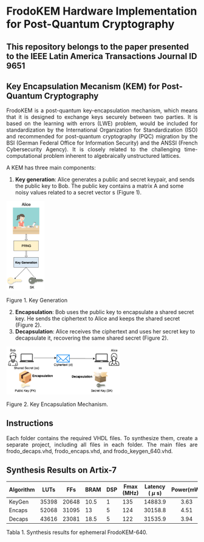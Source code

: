 # FrodoKEM Hardware Implementation for Post-Quantum Cryptography

## This repository belongs to the paper presented to the IEEE Latin America Transactions Journal ID 9651

## Key Encapsulation Mecanism (KEM) for Post-Quantum Cryptography

<p align='justify'>FrodoKEM is a post-quantum key-encapsulation mechanism, which means that it is designed to exchange keys securely between two parties. It is based on the learning with errors (LWE) problem, would be included for standardization by the International Organization for Standardization (ISO) and recommended for post-quantum cryptography (PQC) migration by the BSI (German Federal Office for Information Security) and the ANSSI (French Cybersecurity Agency). It is closely related to the challenging time-computational problem inherent to algebraically unstructured lattices.</p>

<p align='justify'>A KEM has three main components: </p>

1. **Key generation**: Alice generates a public and secret keypair, and sends the public key to Bob. The public key contains a matrix A and some noisy values related to a secret vector s (Figure 1).

<img src="https://github.com/faurbano/FrodoKEM/blob/main/images/keygen.png" width="100">

Figure 1. Key Generation

2. **Encapsulation**: Bob uses the public key to encapsulate a shared secret key. He sends the ciphertext to Alice and keeps the shared secret (Figure 2).
3. **Decapsulation**: Alice receives the ciphertext and uses her secret key to decapsulate it, recovering the same shared secret (Figure 2).

<img src="https://github.com/faurbano/FrodoKEM/blob/main/images/kem_diagram.png" width="300">

Figure 2. Key Encapsulation Mechanism.

## Instructions

<p align='justify'>Each folder contains the required VHDL files. To synthesize them, create a separate project, including all files in each folder. The main files are frodo_decaps.vhd, frodo_encaps.vhd, and frodo_keygen_640.vhd.</p>

## Synthesis Results on Artix-7

| Algorithm | LUTs |  FFs  | BRAM | DSP | Fmax (MHz) | Latency ( $\mu$ s)| Power(mW)|
|-----------|------|-------|------|-----|------------|-----------------|:--------:|
| KeyGen    | 35398| 20648 | 10.5 |  1  |    135     |   14883.9       |   3.63   |
| Encaps    | 52068| 31095 |  13  |  5  |    124     |   30158.8       |   4.51   |
| Decaps    | 43616| 23081 | 18.5 |  5  |    122     |   31535.9       |   3.94   |


Tabla 1. Synthesis results for ephemeral FrodoKEM-640.